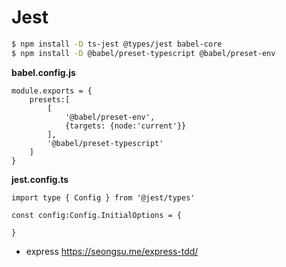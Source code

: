 # Jest

```sh
$ npm install -D ts-jest @types/jest babel-core
$ npm install -D @babel/preset-typescript @babel/preset-env
```

**babel.config.js**

```
module.exports = {
	presets:[
		[
            '@babel/preset-env',
            {targets: {node:'current'}}
		],
		'@babel/preset-typescript'
	]
}
```

**jest.config.ts**

```
import type { Config } from '@jest/types'

const config:Config.InitialOptions = {

}
```

-   express
    https://seongsu.me/express-tdd/
